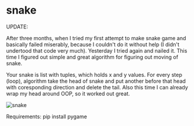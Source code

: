 # snake
UPDATE:

After three months, when I tried my first attempt to make snake game and basically failed miserably, because I couldn't do it without help (I didn't undertood that code very much). Yesterday I tried again and nailed it. This time I figured out simple and great algorithm for figuring out moving of snake.

Your snake is list with tuples, which holds x and y values. For every step (loop), algorithm take the head of snake and put another before that head with coresponding direction and delete the tail. Also this time I can already wrap my head around OOP, so it worked out great.

![snake](https://user-images.githubusercontent.com/57571014/79690764-674e2c80-825c-11ea-9919-d487fe96a674.png)

Requirements: pip install pygame

